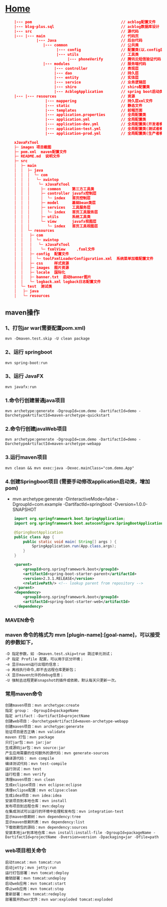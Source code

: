 # [Home](../README.md)
```json
    |--- pom                                        // acblog配置文件
    |--- blog-plus.sql                              // acblog数据库设计
    |--- src                                        // 源代码
    |--- |--- main                                  // 代码页
              |--- Java                             // 后台代码
                 |--- common                        // 公共类
                       |--- config                  // 配置类(以.config后缀结尾)
                       |--- utils                   // 工具类
                            |--- phoneVerify        // 腾讯云短信验证代码
                 |--- modules                       // 服务端代码
                      |--- controller               // 表现层
                      |--- dao                      // 持久层
                      |--- entity                   // 实体层
                      |--- service                  // 业务逻辑层
                      |--- shiro                    // shiro配置类
                      |--- AcblogApplication        // spring boot启动类
    |--- |--- resources                             // 资源
                  |--- mappering                    // 持久层xml文件
                  |--- static                       // 静态文件
                  |--- templates                    // 前端页面
                  |--- application.properties       // 全局配置类
                  |--- application.yml              // 全局配置类
                  |--- application-dev.yml          // 全局配置类(开发者模式)
                  |--- application-test.yml         // 全局配置类(测试者模式)
                  |--- application-prod.yml         // 全局配置类(生产者模式)

    xJavaFxTool
    ├─ images 项目截图
    ├─ pom.xml  maven配置文件
    ├─ README.md  说明文件
    ├─ src
    │  ├─ main
    │  │  ├─ java
    │  │  │  └─ com
    │  │  │   └─ xwintop
    │  │  │    └─ xJavaFxTool
    │  │  │     ├─ common     第三方工具类
    │  │  │     ├─ controller javafx控制层
    │  │  │     │  └─ index   首页控制层
    │  │  │     ├─ model      基础bean类层
    │  │  │     ├─ services   工具服务层
    │  │  │     │  └─ index   首页工具服务层
    │  │  │     ├─ utils      系统工具类
    │  │  │     └─ view       javafx视图层
    │  │  │        └─ index   首页工具视图层
    │  │  └─ resources
    │  │   ├─ com
    │  │   │  └─ xwintop
    │  │   │   └─ xJavaFxTool
    │  │   │    └─ fxmlView     .fxml文件
    │  │   ├─ config  配置文件
    │  │   │  └─ toolFxmlLoaderConfiguration.xml  系统菜单加载配置文件
    │  │   ├─ css     样式资源
    │  │   ├─ images  图片资源
    │  │   ├─ locale  国际化
    │  │   ├─ banner.txt  启动banner图片
    │  │   └─ logback.xml logback日志配置文件
    │  └─ test  测试类
    │   ├─ java
    │   └─ resources
```
#### ########################################
## maven操作
### 1、打包jar war(需要配置pom.xml)
    mvn -Dmaven.test.skip -U clean package

### 2、运行 springboot
    mvn spring-boot:run

### 3、运行 JavaFX
    mvn javafx:run

### #######

### 1.命令行创建普通java项目
    mvn archetype:generate -DgroupId=com.demo -DartifactId=demo -DarchetypeArtifactId=maven-archetype-quickstart

### 2.命令行创建javaWeb项目
    mvn archetype:generate -DgroupId=com.demo -DartifactId=demo -DarchetypeArtifactId=maven-archetype-webapp

### 3.运行maven项目
    mvn clean && mvn exec:java -Dexec.mainClass="com.demo.App"

### 4.创建Springboot项目 (需要手动修改application启动类，增加pom)
- mvn archetype:generate -DinteractiveMode=false -DgroupId=com.example -DartifactId=springboot -Dversion=1.0.0-SNAPSHOT

```Java
    import org.springframework.boot.SpringApplication;
    import org.springframework.boot.autoconfigure.SpringBootApplication;

    @SpringBootApplication
    public class App {
        public static void main( String[] args ) {
            SpringApplication.run(App.class,args);
        }
    }
```
```xml
    <parent>
        <groupId>org.springframework.boot</groupId>
        <artifactId>spring-boot-starter-parent</artifactId>
        <version>2.3.1.RELEASE</version>
        <relativePath/> <!-- lookup parent from repository -->
    </parent>
    <dependency>
        <groupId>org.springframework.boot</groupId>
        <artifactId>spring-boot-starter-web</artifactId>
    </dependency>
```

#### ########################################
### MAVEN命令 ###
### maven 命令的格式为 mvn [plugin-name]:[goal-name]，可以接受的参数如下，
    -D 指定参数，如 -Dmaven.test.skip=true 跳过单元测试；
    -P 指定 Profile 配置，可以用于区分环境；
    -e 显示maven运行出错的信息；
    -o 离线执行命令,即不去远程仓库更新包；
    -X 显示maven允许的debug信息；
    -U 强制去远程更新snapshot的插件或依赖，默认每天只更新一次。

### 常用maven命令
    创建maven项目：mvn archetype:create
    指定 group： -DgroupId=packageName
    指定 artifact：-DartifactId=projectName
    创建web项目：-DarchetypeArtifactId=maven-archetype-webapp
    创建maven项目：mvn archetype:generate
    验证项目是否正确：mvn validate
    maven 打包：mvn package
    只打jar包：mvn jar:jar
    生成源码jar包：mvn source:jar
    产生应用需要的任何额外的源代码：mvn generate-sources
    编译源代码： mvn compile
    编译测试代码：mvn test-compile
    运行测试：mvn test
    运行检查：mvn verify
    清理maven项目：mvn clean
    生成eclipse项目：mvn eclipse:eclipse
    清理eclipse配置：mvn eclipse:clean
    生成idea项目：mvn idea:idea
    安装项目到本地仓库：mvn install
    发布项目到远程仓库：mvn:deploy
    在集成测试可以运行的环境中处理和发布包：mvn integration-test
    显示maven依赖树：mvn dependency:tree
    显示maven依赖列表：mvn dependency:list
    下载依赖包的源码：mvn dependency:sources
    安装本地jar到本地仓库：mvn install:install-file -DgroupId=packageName -DartifactId=projectName -Dversion=version -Dpackaging=jar -Dfile=path

### web项目相关命令
    启动tomcat：mvn tomcat:run
    启动jetty：mvn jetty:run
    运行打包部署：mvn tomcat:deploy
    撤销部署：mvn tomcat:undeploy
    启动web应用：mvn tomcat:start
    停止web应用：mvn tomcat:stop
    重新部署：mvn tomcat:redeploy
    部署展开的war文件：mvn war:exploded tomcat:exploded